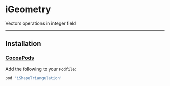# iGeometry
Vectors operations in integer field

---

## Installation

### [CocoaPods](https://cocoapods.org/)

Add the following to your `Podfile`:
```ruby
pod 'iShapeTriangulation'
```
